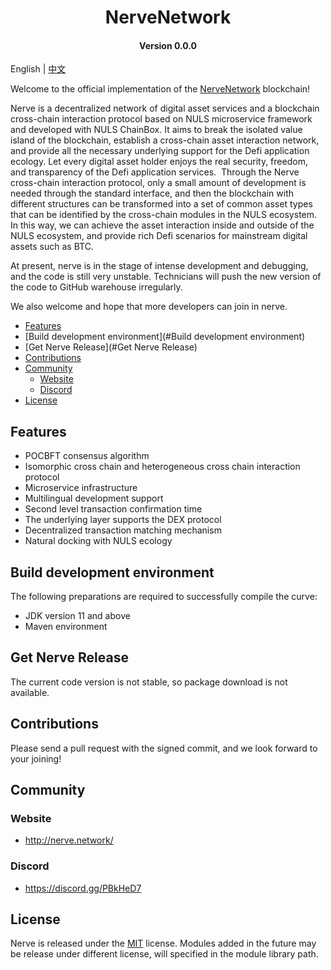 
<h1 align="center">NerveNetwork </h1>
<h4 align="center">Version 0.0.0 </h4>

English | [中文](README_CN.md)

Welcome to the official  implementation of the [NerveNetwork](http://nerve.network) blockchain!

Nerve is a decentralized network of digital asset services and a blockchain cross-chain interaction protocol based on NULS microservice framework and developed with NULS ChainBox. It aims to break the isolated value island of the blockchain, establish a cross-chain asset interaction network, and provide all the necessary underlying support for the Defi application ecology. Let every digital asset holder enjoys the real security, freedom, and transparency of the Defi application services. 
Through the Nerve cross-chain interaction protocol, only a small amount of development is needed through the standard interface, and then the blockchain with different structures can be transformed into a set of common asset types that can be identified by the cross-chain modules in the NULS ecosystem. In this way, we can achieve the asset interaction inside and outside of the NULS ecosystem, and provide rich Defi scenarios for mainstream digital assets such as BTC.

At present, nerve is in the stage of intense development and debugging, and the code is still very unstable. Technicians will push the new version of the code to GitHub warehouse irregularly.

We also welcome and hope that more developers can join in nerve.

* [Features](#Features)
* [Build development environment](#Build development environment)
* [Get Nerve Release](#Get Nerve Release)
* [Contributions](#Contributions)
* [Community](#Community)
    * [Website](#Website)
    * [Discord](#Discord)
* [License](#License)

## Features

* POCBFT consensus algorithm
* Isomorphic cross chain and heterogeneous cross chain interaction protocol
* Microservice infrastructure
* Multilingual development support
* Second level transaction confirmation time
* The underlying layer supports the DEX protocol
* Decentralized transaction matching mechanism
* Natural docking with NULS ecology

## Build development environment
The following preparations are required to successfully compile the curve:

* JDK version 11 and above
* Maven environment

## Get Nerve Release

The current code version is not stable, so package download is not available.
 
## Contributions

Please send a pull request with the signed commit, and we look forward to your joining!

## Community

### Website

- http://nerve.network/

### Discord

- https://discord.gg/PBkHeD7

## License

Nerve is released under the [MIT](http://opensource.org/licenses/MIT) license.
Modules added in the future may be release under different license, will specified in the module library path.
